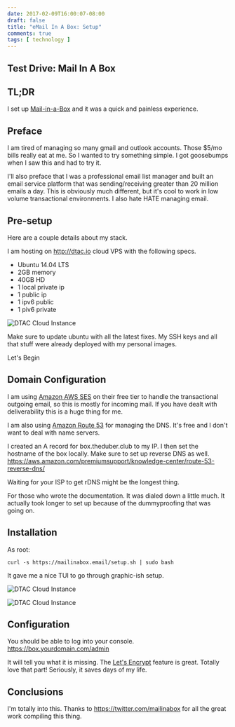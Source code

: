 ```yaml
---
date: 2017-02-09T16:00:07-08:00
draft: false
title: "eMail In A Box: Setup"
comments: true
tags: [ technology ]
---
```


## Test Drive: Mail In A Box

## TL;DR

I set up [Mail-in-a-Box](https://mailinabox.email/) and it was a quick and painless experience.

## Preface


I am tired of managing so many gmail and outlook accounts. Those $5/mo bills really eat at me. So I wanted to try something simple. I got goosebumps when I saw this and had to try it.

I'll also preface that I was a professional email list manager and built an email service platform that was sending/receiving greater than 20 million emails a day. This is obviously much different, but it's cool to work in low volume transactional environments. I also hate HATE managing email.


## Pre-setup

Here are a couple details about my stack.

I am hosting on http://dtac.io cloud VPS with the following specs.

- Ubuntu 14.04 LTS
- 2GB memory
- 40GB HD
- 1 local private ip
- 1 public ip
- 1 ipv6 public
- 1 piv6 private


![DTAC Cloud Instance](/images/mib1.png)

Make sure to update ubuntu with all the latest fixes. My SSH keys and all that stuff were already deployed with my personal images.

Let's Begin

## Domain Configuration


I am using [Amazon AWS SES](https://aws.amazon.com/ses/) on their free tier to handle the transactional outgoing email, so this is mostly for incoming mail. If you have dealt with deliverability this is a huge thing for me.

I am also using [Amazon Route 53](https://aws.amazon.com/route53/) for managing the DNS. It's free and I don't want to deal with name servers.

I created an A record for box.theduber.club to my IP. I then set the hostname of the box locally. Make sure to set up reverse DNS as well. https://aws.amazon.com/premiumsupport/knowledge-center/route-53-reverse-dns/

Waiting for your ISP to get rDNS might be the longest thing.

For those who wrote the documentation. It was dialed down a little much. It actually took longer to set up because of the dummyproofing that was going on.

## Installation

As root:

    curl -s https://mailinabox.email/setup.sh | sudo bash

It gave me a nice TUI to go through graphic-ish setup.

![DTAC Cloud Instance](/images/mib2.png)

![DTAC Cloud Instance](/images/mib3.png)

## Configuration


You should be able to log into your console. https://box.yourdomain.com/admin


It will tell you what it is missing. The [Let's Encrypt](https://letsencrypt.org/) feature is great. Totally love that part! Seriously, it saves days of my life.


## Conclusions

I'm totally into this. Thanks to https://twitter.com/mailinabox for all the great work compiling this thing.
